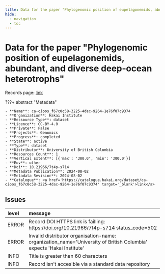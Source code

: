 ```yaml
---
title: Data for the paper "Phylogenomic position of eupelagonemids, abundant, and diverse deep-ocean heterotrophs"
hide:
  - navigation
  - toc
---
```


# Data for the paper "Phylogenomic position of eupelagonemids, abundant, and diverse deep-ocean heterotrophs"

Records page: <a href='https://catalogue.hakai.org/dataset/ca-cioos_f67c0c58-3225-4dac-9264-1e76f07c9374' target='_blank'>link</a>

???+ abstract "Metadata"

    - **Name**: ca-cioos_f67c0c58-3225-4dac-9264-1e76f07c9374 
    - **Organization**: Hakai Institute 
    - **Ressource Type**: dataset 
    - **Licence**: CC-BY-4.0 
    - **Private**: False 
    - **Projects**: Genomics 
    - **Progress**: completed 
    - **State**: active 
    - **Type**: dataset 
    - **Distributor**: University of British Columbia 
    - **Resources Count**: 1 
    - **Vertical Extent**: [{'max': '300.0', 'min': '300.0'}] 
    - **Eov**: other 
    - **Doi**: 10.21966/7t4p-s714 
    - **Metadata Publication**: 2024-08-02 
    - **Metadata Revision**: 2024-08-02 
    - **Catalogue**: <a href='https://catalogue.hakai.org/dataset/ca-cioos_f67c0c58-3225-4dac-9264-1e76f07c9374' target='_blank'>link</a> 

<div id='map'></div>




## Issues
| level   | message                                                                                                             |
|:--------|:--------------------------------------------------------------------------------------------------------------------|
| ERROR   | Record DOI HTTPS link is failling: https://doi.org/10.21966/7t4p-s714 status_code=502                               |
| ERROR   | Invalid distributor organisation-name: organization_name='University of British Columbia' expects 'Hakai Institute' |
| INFO    | Title is greater than 60 characters                                                                                 |
| INFO    | Record isn't accesible via a standard data repository                                                               |


<script>
   document.addEventListener("DOMContentLoaded", function() {
    var map = L.map('map').setView([51.505, -125.09], 5);
    L.tileLayer('https://tile.openstreetmap.org/{z}/{x}/{y}.png', {
        maxZoom: 19,
        attribution: '&copy; <a href="http://www.openstreetmap.org/copyright">OpenStreetMap</a>'
    }).addTo(map);
    var geojsonFeature = {
        "type": "Feature",
        "properties": {
            "name" : "Data for the paper "Phylogenomic position of eupelagonemids, abundant, and diverse deep-ocean heterotrophs""
        },
        "geometry": {'type': 'Polygon', 'coordinates': [[[-127.9661, 51.65001], [-127.966, 51.65001], [-127.966, 51.65], [-127.9661, 51.65], [-127.9661, 51.65001]]]}
    }
    L.geoJSON(geojsonFeature).addTo(map);
   })
</script>